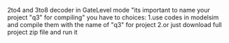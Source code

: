 2to4 and 3to8 decoder in GateLevel mode
"its important to name your project "q3" for compiling"
you have to choices:
1.use codes in modelsim and compile them with the name of "q3" for project
2.or just download full project zip file and run it  
